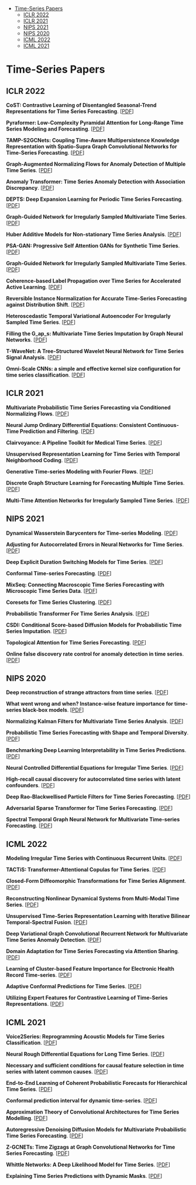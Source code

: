 * [Time-Series Papers](#time-series)
  * [ICLR 2022](#iclr-2022)
  * [ICLR 2021](#iclr-2021)
  * [NIPS 2021](#nips-2021)
  * [NIPS 2020](#nips-2020)
  * [ICML 2022](#icml-2022)
  * [ICML 2021](#icml-2021)


# Time-Series Papers

## ICLR 2022

**CoST: Contrastive Learning of Disentangled Seasonal-Trend Representations for Time Series Forecasting**. [[PDF](https://openreview.net/forum?id=PilZY3omXV2)]

**Pyraformer: Low-Complexity Pyramidal Attention for Long-Range Time Series Modeling and Forecasting**. [[PDF](https://openreview.net/forum?id=0EXmFzUn5I)]

**TAMP-S2GCNets: Coupling Time-Aware Multipersistence Knowledge Representation with Spatio-Supra Graph Convolutional Networks for Time-Series Forecasting**. [[PDF](https://openreview.net/forum?id=wv6g8fWLX2q)]

**Graph-Augmented Normalizing Flows for Anomaly Detection of Multiple Time Series**. [[PDF](https://openreview.net/forum?id=45L_dgP48Vd)]

**Anomaly Transformer: Time Series Anomaly Detection with Association Discrepancy**. [[PDF](https://openreview.net/forum?id=LzQQ89U1qm_)]

**DEPTS: Deep Expansion Learning for Periodic Time Series Forecasting**. [[PDF](https://openreview.net/forum?id=AJAR-JgNw__)]

**Graph-Guided Network for Irregularly Sampled Multivariate Time Series**. [[PDF](https://openreview.net/forum?id=Kwm8I7dU-l5)]

**Huber Additive Models for Non-stationary Time Series Analysis**. [[PDF](https://openreview.net/forum?id=9kpuB2bgnim)]

**PSA-GAN: Progressive Self Attention GANs for Synthetic Time Series**. [[PDF](https://openreview.net/forum?id=Ix_mh42xq5w)]

**Graph-Guided Network for Irregularly Sampled Multivariate Time Series**. [[PDF](https://openreview.net/forum?id=Kwm8I7dU-l5)]

**Coherence-based Label Propagation over Time Series for Accelerated Active Learning**. [[PDF](https://openreview.net/forum?id=gjNcH0hj0LM)]

**Reversible Instance Normalization for Accurate Time-Series Forecasting against Distribution Shift**. [[PDF](https://openreview.net/forum?id=cGDAkQo1C0p)]

**Heteroscedastic Temporal Variational Autoencoder For Irregularly Sampled Time Series**. [[PDF](https://openreview.net/forum?id=Az7opqbQE-3)]

**Filling the G_ap_s: Multivariate Time Series Imputation by Graph Neural Networks**. [[PDF](https://openreview.net/forum?id=kOu3-S3wJ7)]

**T-WaveNet: A Tree-Structured Wavelet Neural Network for Time Series Signal Analysis**. [[PDF](https://openreview.net/forum?id=U4uFaLyg7PV)]

**Omni-Scale CNNs: a simple and effective kernel size configuration for time series classification**. [[PDF](https://openreview.net/forum?id=PDYs7Z2XFGv)]

## ICLR 2021

**Multivariate Probabilistic Time Series Forecasting via Conditioned Normalizing Flows**. [[PDF](https://openreview.net/forum?id=WiGQBFuVRv)]

**Neural Jump Ordinary Differential Equations: Consistent Continuous-Time Prediction and Filtering**. [[PDF](https://openreview.net/forum?id=JFKR3WqwyXR)]

**Clairvoyance: A Pipeline Toolkit for Medical Time Series**. [[PDF](https://openreview.net/forum?id=xnC8YwKUE3k)]

**Unsupervised Representation Learning for Time Series with Temporal Neighborhood Coding**. [[PDF](https://openreview.net/forum?id=8qDwejCuCN)]

**Generative Time-series Modeling with Fourier Flows**. [[PDF](https://openreview.net/forum?id=PpshD0AXfA)]

**Discrete Graph Structure Learning for Forecasting Multiple Time Series**. [[PDF](https://openreview.net/forum?id=WEHSlH5mOk)]

**Multi-Time Attention Networks for Irregularly Sampled Time Series**. [[PDF](https://openreview.net/forum?id=4c0J6lwQ4_)]

## NIPS 2021
**Dynamical Wasserstein Barycenters for Time-series Modeling**. [[PDF](https://papers.nips.cc/paper/2021/hash/ebb71045453f38676c40deb9864f811d-Abstract.html)]

**Adjusting for Autocorrelated Errors in Neural Networks for Time Series**. [[PDF](https://papers.nips.cc/paper/2021/hash/f8e6ba1db0f3c4054afec1684ba8fb26-Abstract.html)]

**Deep Explicit Duration Switching Models for Time Series**. [[PDF](https://papers.nips.cc/paper/2021/hash/fb4c835feb0a65cc39739320d7a51c02-Abstract.html)]

**Conformal Time-series Forecasting**. [[PDF](https://papers.nips.cc/paper/2021/hash/312f1ba2a72318edaaa995a67835fad5-Abstract.html)]

**MixSeq: Connecting Macroscopic Time Series Forecasting with Microscopic Time Series Data**. [[PDF](https://papers.nips.cc/paper/2021/hash/6b5754d737784b51ec5075c0dc437bf0-Abstract.html)]

**Coresets for Time Series Clustering**. [[PDF](https://papers.nips.cc/paper/2021/hash/c115ba9e04ab27fbbb664f932112246d-Abstract.html)]

**Probabilistic Transformer For Time Series Analysis**. [[PDF](https://papers.nips.cc/paper/2021/hash/c68bd9055776bf38d8fc43c0ed283678-Abstract.html)]

**CSDI: Conditional Score-based Diffusion Models for Probabilistic Time Series Imputation**. [[PDF](https://papers.nips.cc/paper/2021/hash/cfe8504bda37b575c70ee1a8276f3486-Abstract.html)]

**Topological Attention for Time Series Forecasting**. [[PDF](https://papers.nips.cc/paper/2021/hash/d062f3e278a1fbba2303ff5a22e8c75e-Abstract.html)]

**Online false discovery rate control for anomaly detection in time series**. [[PDF](https://papers.nips.cc/paper/2021/hash/def130d0b67eb38b7a8f4e7121ed432c-Abstract.html)]

## NIPS 2020

**Deep reconstruction of strange attractors from time series**. [[PDF](https://papers.nips.cc/paper/2020/hash/021bbc7ee20b71134d53e20206bd6feb-Abstract.html)]

**What went wrong and when? Instance-wise feature importance for time-series black-box models**. [[PDF](https://papers.nips.cc/paper/2020/hash/08fa43588c2571ade19bc0fa5936e028-Abstract.html)]

**Normalizing Kalman Filters for Multivariate Time Series Analysis**. [[PDF](https://papers.nips.cc/paper/2020/hash/1f47cef5e38c952f94c5d61726027439-Abstract.html)]

**Probabilistic Time Series Forecasting with Shape and Temporal Diversity**. [[PDF](https://papers.nips.cc/paper/2020/hash/2f2b265625d76a6704b08093c652fd79-Abstract.html)]

**Benchmarking Deep Learning Interpretability in Time Series Predictions**. [[PDF](https://papers.nips.cc/paper/2020/hash/47a3893cc405396a5c30d91320572d6d-Abstract.html)]

**Neural Controlled Differential Equations for Irregular Time Series**. [[PDF](https://papers.nips.cc/paper/2020/hash/4a5876b450b45371f6cfe5047ac8cd45-Abstract.html)]

**High-recall causal discovery for autocorrelated time series with latent confounders**. [[PDF](https://papers.nips.cc/paper/2020/hash/94e70705efae423efda1088614128d0b-Abstract.html)]

**Deep Rao-Blackwellised Particle Filters for Time Series Forecasting**. [[PDF](https://papers.nips.cc/paper/2020/hash/afb0b97df87090596ae7c503f60bb23f-Abstract.html)]

**Adversarial Sparse Transformer for Time Series Forecasting**. [[PDF](https://papers.nips.cc/paper/2020/hash/c6b8c8d762da15fa8dbbdfb6baf9e260-Abstract.html)]

**Spectral Temporal Graph Neural Network for Multivariate Time-series Forecasting**. [[PDF](https://papers.nips.cc/paper/2020/hash/cdf6581cb7aca4b7e19ef136c6e601a5-Abstract.html)]

## ICML 2022

**Modeling Irregular Time Series with Continuous Recurrent Units**. [[PDF](https://icml.cc/Conferences/2022/Schedule?showEvent=16343)]

**TACTiS: Transformer-Attentional Copulas for Time Series**. [[PDF](https://icml.cc/Conferences/2022/Schedule?showEvent=16593)]

**Closed-Form Diffeomorphic Transformations for Time Series Alignment**. [[PDF](https://icml.cc/Conferences/2022/Schedule?showEvent=17697)]

**Reconstructing Nonlinear Dynamical Systems from Multi-Modal Time Series**. [[PDF](https://icml.cc/Conferences/2022/Schedule?showEvent=17181)]

**Unsupervised Time-Series Representation Learning with Iterative Bilinear Temporal-Spectral Fusion**. [[PDF](https://icml.cc/Conferences/2022/Schedule?showEvent=16051)]

**Deep Variational Graph Convolutional Recurrent Network for Multivariate Time Series Anomaly Detection**. [[PDF](https://icml.cc/Conferences/2022/Schedule?showEvent=18109)]

**Domain Adaptation for Time Series Forecasting via Attention Sharing**. [[PDF](https://icml.cc/Conferences/2022/Schedule?showEvent=16937)]

**Learning of Cluster-based Feature Importance for Electronic Health Record Time-series**. [[PDF](https://icml.cc/Conferences/2022/Schedule?showEvent=17711)]

**Adaptive Conformal Predictions for Time Series**. [[PDF](https://icml.cc/Conferences/2022/Schedule?showEvent=17817)]

**Utilizing Expert Features for Contrastive Learning of Time-Series Representations**. [[PDF](https://icml.cc/Conferences/2022/Schedule?showEvent=18037)]

## ICML 2021

**Voice2Series: Reprogramming Acoustic Models for Time Series Classification**. [[PDF](https://icml.cc/Conferences/2021/Schedule?showEvent=9059)]

**Neural Rough Differential Equations for Long Time Series**. [[PDF](https://icml.cc/Conferences/2021/Schedule?showEvent=10039)]

**Necessary and sufficient conditions for causal feature selection in time series with latent common causes**. [[PDF](https://icml.cc/Conferences/2021/Schedule?showEvent=8441)]

**End-to-End Learning of Coherent Probabilistic Forecasts for Hierarchical Time Series**. [[PDF](https://icml.cc/Conferences/2021/Schedule?showEvent=10001)]

**Conformal prediction interval for dynamic time-series**. [[PDF](https://icml.cc/Conferences/2021/Schedule?showEvent=10469)]

**Approximation Theory of Convolutional Architectures for Time Series Modelling**. [[PDF](https://icml.cc/Conferences/2021/Schedule?showEvent=10513)]

**Autoregressive Denoising Diffusion Models for Multivariate Probabilistic Time Series Forecasting**. [[PDF](https://icml.cc/Conferences/2021/Schedule?showEvent=8591)]

**Z-GCNETs: Time Zigzags at Graph Convolutional Networks for Time Series Forecasting**. [[PDF](https://icml.cc/Conferences/2021/Schedule?showEvent=9391)]

**Whittle Networks: A Deep Likelihood Model for Time Series**. [[PDF](https://icml.cc/Conferences/2021/Schedule?showEvent=10295)]

**Explaining Time Series Predictions with Dynamic Masks**. [[PDF](https://icml.cc/Conferences/2021/Schedule?showEvent=8815)]

<!--****. [[PDF]()]-->



